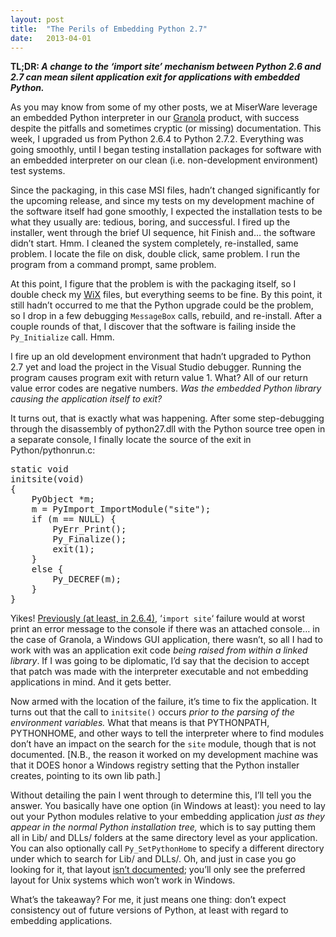 ```yaml
---
layout: post
title:  "The Perils of Embedding Python 2.7"
date:   2013-04-01
---
```




**TL;DR: _A change to the &#8216;import site&#8217; mechanism between Python 2.6 and 2.7 can mean silent application exit for applications with embedded Python._**

As you may know from some of my other posts, we at MiserWare leverage an embedded Python interpreter in our [Granola](http://grano.la) product, with success despite the pitfalls and sometimes cryptic (or missing) documentation. This week, I upgraded us from Python 2.6.4 to Python 2.7.2. Everything was going smoothly, until I began testing installation packages  for software with an embedded interpreter on our clean (i.e. non-development environment) test systems.

Since the packaging, in this case MSI files, hadn&#8217;t changed significantly for the upcoming release, and since my tests on my development machine of the software itself had gone smoothly, I expected the installation tests to be what they usually are: tedious, boring, and successful. I fired up the installer, went through the brief UI sequence, hit Finish and&#8230; the software didn&#8217;t start. Hmm. I cleaned the system completely, re-installed, same problem. I locate the file on disk, double click, same problem. I run the program from a command prompt, same problem.

At this point, I figure that the problem is with the packaging itself, so I double check my [WiX](http://sourceforge.net/projects/wix/) files, but everything seems to be fine. By this point, it still hadn&#8217;t occurred to me that the Python upgrade could be the problem, so I drop in a few debugging `MessageBox` calls, rebuild, and re-install. After a couple rounds of that, I discover that the software is failing inside the `Py_Initialize` call. Hmm.

I fire up an old development environment that hadn&#8217;t upgraded to Python 2.7 yet and load the project in the Visual Studio debugger. Running the program causes program exit with return value 1. What? All of our return value error codes are negative numbers. _Was the embedded Python library causing the application itself to exit?_

It turns out, that is exactly what was happening. After some step-debugging through the disassembly of python27.dll with the Python source tree open in a separate console, I finally locate the source of the exit in Python/pythonrun.c:

<pre class="brush: cpp">static void
initsite(void)
{
    PyObject *m;
    m = PyImport_ImportModule("site");
    if (m == NULL) {
        PyErr_Print();
        Py_Finalize();
        exit(1);
    }
    else {
        Py_DECREF(m);
    }
}</pre>

Yikes! [Previously (at least, in 2.6.4)](http://svn.python.org/view/python/trunk/Python/pythonrun.c?r1=75570&amp;r2=78826&amp;pathrev=78826), &#8216;`import site`&#8216; failure would at worst print an error message to the console if there was an attached console&#8230; in the case of Granola, a Windows GUI application, there wasn&#8217;t, so all I had to work with was an application exit code _being raised from within a linked library_. If I was going to be diplomatic, I&#8217;d say that the decision to accept that patch was made with the interpreter executable and not embedding applications in mind. And it gets better.

Now armed with the location of the failure, it&#8217;s time to fix the application. It turns out that the call to `initsite()` occurs _prior to the parsing of the environment variables._  What that means is that PYTHONPATH, PYTHONHOME, and other ways to tell the interpreter where to find modules don&#8217;t have an impact on the search for the `site` module, though that is not documented. [N.B., the reason it worked on my development machine was that it DOES honor a Windows registry setting that the Python installer creates, pointing to its own lib path.]

Without detailing the pain I went through to determine this, I&#8217;ll tell you the answer. You basically have one option (in Windows at least): you need to lay out your Python modules relative to your embedding application _just as they appear in the normal Python installation tree,_ which is to say putting them all in Lib/ and DLLs/ folders at the same directory level as your application. You can also optionally call `Py_SetPythonHome` to specify a different directory under which to search for Lib/ and DLLs/. Oh, and just in case you go looking for it, that layout [isn&#8217;t documented](http://docs.python.org/using/cmdline.html#envvar-PYTHONHOME); you&#8217;ll only see the preferred layout for Unix systems which won&#8217;t work in Windows.

What&#8217;s the takeaway? For me, it just means one thing: don&#8217;t expect consistency out of future versions of Python, at least with regard to embedding applications.
